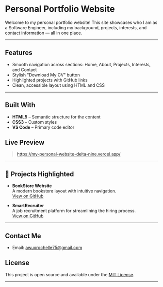 
# Personal Portfolio Website

Welcome to my personal portfolio website! This site showcases who I am as a Software Engineer, including my background, projects, interests, and contact information — all in one place.

---

## Features

- Smooth navigation across sections: Home, About, Projects, Interests, and Contact
- Stylish "Download My CV" button
- Highlighted projects with GitHub links
- Clean, accessible layout using HTML and CSS

---

## Built With

- **HTML5** – Semantic structure for the content
- **CSS3** – Custom styles 
- **VS Code** – Primary code editor



##  Live Preview

> https://my-personal-website-delta-nine.vercel.app/

---



## 🔗 Projects Highlighted

- **BookStore Website**  
  A modern bookstore layout with intuitive navigation.  
  [View on GitHub](https://github.com/awuorochelle75/webook-website.git)

- **SmartRecruiter**  
  A job recruitment platform for streamlining the hiring process.  
  [View on GitHub](https://github.com/awuorochelle75/SmartRecruiter.git)

---



##  Contact Me

- Email: awuorochelle75@gmail.com  



## License

This project is open source and available under the [MIT License](LICENSE).

---




